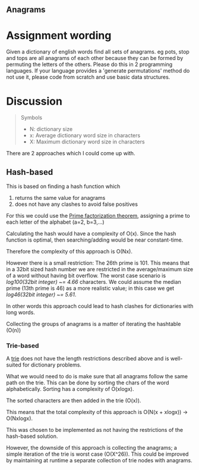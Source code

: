 Anagrams
--------


# Assignment wording

Given a dictionary of english words find all sets of anagrams. eg pots, stop and tops are all anagrams of each other
because they can be formed by permuting the letters of the others.
Please do this in 2 programming languages.
If your language provides a 'generate permutations' method do not use it, please code from scratch and use basic data structures.

# Discussion

> Symbols
> * N: dictionary size
> * x: Average dictionary word size in characters
> * X: Maximum dictionary word size in characters

There are 2 approaches which I could come up with.

## Hash-based

This is based on finding a hash function which
1. returns the same value for anagrams
2. does not have any clashes to avoid false positives

For this we could use the [Prime factorization theorem](https://en.wikipedia.org/wiki/Fundamental_theorem_of_arithmetic),
assigning a prime to each letter of the alphabet (a=2, b=3,...)

Calculating the hash would have a complexity of O(x).
Since the hash function is optimal, then searching/adding would be near constant-time.

Therefore the complexity of this approach is O(Nx).

However there is a small restriction:
The 26th prime is 101.
This means that in a 32bit sized hash number we are restricted in the average/maximum size of a word without having
bit overflow.
The worst case scenario is _log100(32bit integer) ~= 4.66_ characters.
We could assume the median prime (13th prime is 46) as a more realistic value; in this case we get _log46(32bit integer)
~= 5.61_.

In other words this approach could lead to hash clashes for dictionaries with long words.

Collecting the groups of anagrams is a matter of iterating the hashtable (O(n))

### Trie-based

A [trie](https://en.wikipedia.org/wiki/Trie) does not have the length restrictions described above and is well-suited
for dictionary problems.

What we would need to do is make sure that all anagrams follow the same path on the trie.
This can be done by sorting the chars of the word alphabetically.
Sorting has a complexity of O(xlogx).

The sorted characters are then added in the trie (O(x)).

This means that the total complexity of this approach is O(N(x + xlogx)) -> O(Nxlogx).

This was chosen to be implemented as not having the restrictions of the hash-based solution.

However, the downside of this approach is collecting the anagrams;
a simple iteration of the trie is worst case (O(X^26)).
This could be improved by maintaining at runtime a separate collection of trie nodes with anagrams.